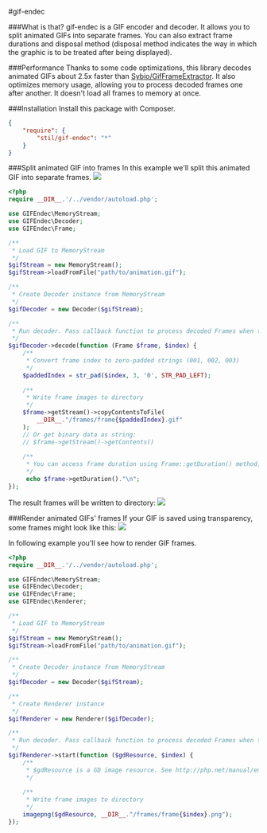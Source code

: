 #gif-endec

###What is that?
gif-endec is a GIF encoder and decoder. It allows you to split animated GIFs into separate frames. You can also extract frame durations and disposal method (disposal method indicates the way in which the graphic is to be treated after being displayed).

###Performance
Thanks to some code optimizations, this library decodes animated GIFs about 2.5x faster than [Sybio/GifFrameExtractor](https://github.com/Sybio/GifFrameExtractor). It also optimizes memory usage, allowing you to process decoded frames one after another. It doesn't load all frames to memory at once.

###Installation
Install this package with Composer.
```json
{
    "require": {
        "stil/gif-endec": "*"
    }
}
```

###Split animated GIF into frames
In this example we'll split this animated GIF into separate frames.
![](https://i.imgur.com/QWFJQR2.gif)


```php
<?php
require __DIR__.'/../vendor/autoload.php';

use GIFEndec\MemoryStream;
use GIFEndec\Decoder;
use GIFEndec\Frame;

/**
 * Load GIF to MemoryStream
 */
$gifStream = new MemoryStream();
$gifStream->loadFromFile("path/to/animation.gif");

/**
 * Create Decoder instance from MemoryStream
 */
$gifDecoder = new Decoder($gifStream);

/**
 * Run decoder. Pass callback function to process decoded Frames when they're ready.
 */
$gifDecoder->decode(function (Frame $frame, $index) {
    /**
     * Convert frame index to zero-padded strings (001, 002, 003)
     */
    $paddedIndex = str_pad($index, 3, '0', STR_PAD_LEFT);
    
    /**
     * Write frame images to directory
     */
    $frame->getStream()->copyContentsToFile(
        __DIR__."/frames/frame{$paddedIndex}.gif"
    );
    // Or get binary data as string:
    // $frame->getStream()->getContents()
    
    /**
     * You can access frame duration using Frame::getDuration() method, ex.:
     */
     echo $frame->getDuration()."\n";
});
```

The result frames will be written to directory:
![](http://i.imgur.com/NLwHdo4.png)

###Render animated GIFs' frames
If your GIF is saved using transparency, some frames might look like this:
![](http://i.imgur.com/NIJGVnw.png)

In following example you'll see how to render GIF frames.
```php
<?php
require __DIR__.'/../vendor/autoload.php';

use GIFEndec\MemoryStream;
use GIFEndec\Decoder;
use GIFEndec\Frame;
use GIFEndec\Renderer;

/**
 * Load GIF to MemoryStream
 */
$gifStream = new MemoryStream();
$gifStream->loadFromFile("path/to/animation.gif");

/**
 * Create Decoder instance from MemoryStream
 */
$gifDecoder = new Decoder($gifStream);

/**
 * Create Renderer instance
 */
$gifRenderer = new Renderer($gifDecoder);

/**
 * Run decoder. Pass callback function to process decoded Frames when they're ready.
 */
$gifRenderer->start(function ($gdResource, $index) {
    /**
     * $gdResource is a GD image resource. See http://php.net/manual/en/book.image.php
     */
    
    /**
     * Write frame images to directory
     */
    imagepng($gdResource, __DIR__."/frames/frame{$index}.png");
});
```
